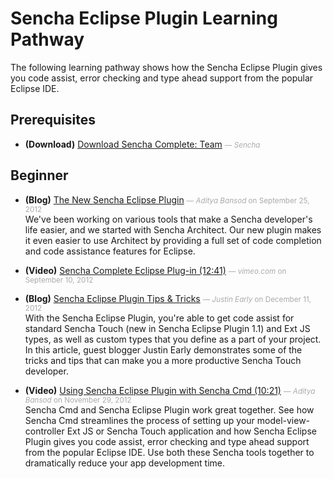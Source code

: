 # Sencha Eclipse Plugin Learning Pathway
The following learning pathway shows how the Sencha Eclipse Plugin gives you code assist, error checking and type ahead support from the popular Eclipse IDE.


## Prerequisites

- **(Download)** [Download Sencha Complete: Team](http://www.sencha.com/products/complete-team/evaluate) <small style='color:#aaa;'>&mdash; _Sencha_</small>    
    

## Beginner

- **(Blog)** [The New Sencha Eclipse Plugin](http://www.sencha.com/blog/the-new-sencha-eclipse-plugin/) <small style='color:#aaa;'>&mdash; _Aditya Bansod_ on September 25, 2012</small>    
    We've been working on various tools that make a Sencha developer's life easier, and we started with Sencha Architect. Our new plugin makes it even easier to use Architect by providing a full set of code completion and code assistance features for Eclipse.

- **(Video)** [Sencha Complete Eclipse Plug-in (12:41)](http://vimeo.com/49176749) <small style='color:#aaa;'>&mdash; _vimeo.com_ on September 10, 2012</small>    
    
- **(Blog)** [Sencha Eclipse Plugin Tips &amp; Tricks](http://www.sencha.com/blog/sencha-eclipse-plugin-tips-tricks) <small style='color:#aaa;'>&mdash; _Justin Early_ on December 11, 2012</small>    
    With the Sencha Eclipse Plugin, you're able to get code assist for standard Sencha Touch (new in Sencha Eclipse Plugin 1.1) and Ext JS types, as well as custom types that you define as a part of your project. In this article, guest blogger Justin Early demonstrates some of the tricks and tips that can make you a more productive Sencha Touch developer.

- **(Video)** [Using Sencha Eclipse Plugin with Sencha Cmd (10:21)](http://www.sencha.com/blog/using-sencha-cmd-and-the-sencha-eclipse-plugin-together/) <small style='color:#aaa;'>&mdash; _Aditya Bansod_ on November 29, 2012</small>    
    Sencha Cmd and Sencha Eclipse Plugin work great together. See how Sencha Cmd streamlines the process of setting up your model-view-controller Ext JS or Sencha Touch application and how Sencha Eclipse Plugin gives you code assist, error checking and type ahead support from the popular Eclipse IDE. Use both these Sencha tools together to dramatically reduce your app development time.


